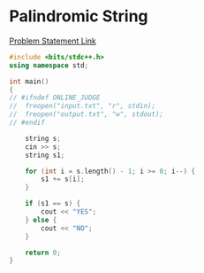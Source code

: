 # Palindromic String

[Problem Statement Link](https://www.hackerearth.com/practice/basic-programming/input-output/basics-of-input-output/practice-problems/algorithm/palindrome-check-2/description/)

``` c++
#include <bits/stdc++.h>
using namespace std;

int main()
{
// #ifndef ONLINE_JUDGE
// 	freopen("input.txt", "r", stdin);
// 	freopen("output.txt", "w", stdout);
// #endif

	string s;
	cin >> s;
	string s1;

	for (int i = s.length() - 1; i >= 0; i--) {
		s1 += s[i];
	}

	if (s1 == s) {
		cout << "YES";
	} else {
		cout << "NO";
	}

	return 0;
}
```